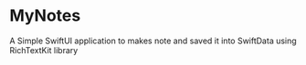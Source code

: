 # MyNotes
A Simple SwiftUI application to makes note and saved it into SwiftData using RichTextKit library
